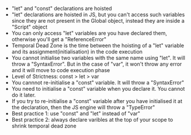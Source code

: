 - "let" and "const" declarations are hoisted
- "let" declarations are hoisted in JS, but you can't access such variables since they are not present in the Global object, instead they are inside a "Script" object
- You can only access "let" variables are you have declared them, otherwise you'll get a "ReferenceError"
- Temporal Dead Zone is the time between the hoisting of a "let" variable and its assignment(initialisation) in the code execution
- You cannot initialise two variables with the same name using "let". It will throw a "SyntaxError". But in the case of "var", it won't throw any error and it will move to code execution phase
- Level of Strictness: const > let > var
- You cannnot re-initialise a "const" variable. It will throw a "SyntaxError"
- You need to initialise a "const" variable when you declare it. You cannot do it later.
- If you try to re-initialise a "const" variable after you have initialised it at the declaration, then the JS engine will throw a "TypeError"
- Best practice 1: use "const" and "let" instead of "var"
- Best practice 2: always declare varibles at the top of your scope to shrink temporal dead zone
